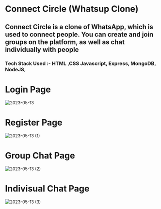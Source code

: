 # Connect Circle (Whatsup Clone)

<h2>Connect Circle is a clone of WhatsApp, which is used to connect people. You can create and join groups on the platform, as well as chat individually with people</h2>

<h3>Tech Stack Used :- HTML ,CSS Javascript, Express, MongoDB, NodeJS, </h3>

  <h1> Login Page</h1>
  
  ![2023-05-13](https://github.com/omkar231098/soft-pleasure-3846/assets/109202596/0c1ea835-72e1-4547-84d7-d3f1d7707e48)
  

  

  <h1> Register Page</h1>

![2023-05-13 (1)](https://github.com/omkar231098/soft-pleasure-3846/assets/109202596/f49f73d7-1a61-4943-b15a-d09a354423ed)
  


  <h1>Group Chat Page</h1>

![2023-05-13 (2)](https://github.com/omkar231098/soft-pleasure-3846/assets/109202596/3d3f4f48-8499-4fc6-b3f7-fd51832c90de)


  <h1>Indivisual Chat Page</h1>
  
  
  ![2023-05-13 (3)](https://github.com/omkar231098/soft-pleasure-3846/assets/109202596/e5ed11b9-874d-435d-8857-dc20c0d0c4c9)
